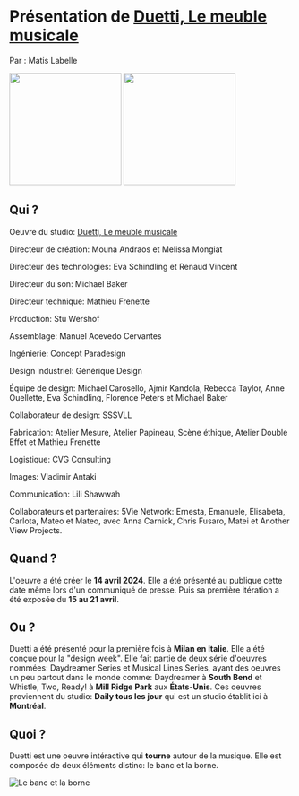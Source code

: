 # Présentation de [Duetti, Le meuble musicale](https://www.dailytouslesjours.com/en/work/duets-musical-furniture)
Par : Matis Labelle

<img src="https://static.dailytouslesjours.com/files/2024/04/Duetti_night_6_createdByDailytlj_photoByVladimirAntaki_Low.jpeg" width="200">
<img src="https://static.dailytouslesjours.com/files/2024/04/Duetti_night_4_createdByDailytlj_photoByVladimirAntaki_Low-984x656.jpeg" width="200">

## Qui ?
Oeuvre du studio: [Duetti, Le meuble musicale](https://www.dailytouslesjours.com/en)

Directeur de création: Mouna Andraos et Melissa Mongiat

Directeur des technologies: Eva Schindling et Renaud Vincent

Directeur du son: Michael Baker

Directeur technique: Mathieu Frenette

Production: Stu Wershof

Assemblage: Manuel Acevedo Cervantes

Ingénierie: Concept Paradesign

Design industriel: Générique Design

Équipe de design: Michael Carosello, Ajmir Kandola, Rebecca Taylor, Anne Ouellette, Eva Schindling, Florence Peters et Michael Baker

Collaborateur de design: SSSVLL

Fabrication: Atelier Mesure, Atelier Papineau, Scène éthique, Atelier Double Effet et Mathieu Frenette

Logistique: CVG Consulting

Images: Vladimir Antaki

Communication: Lili Shawwah

Collaborateurs et partenaires: 5Vie Network: Ernesta, Emanuele, Elisabeta, Carlota, Mateo et Mateo, avec Anna Carnick, Chris Fusaro, Matei et Another View Projects.

## Quand ?
L'oeuvre a été créer le **14 avril 2024**. Elle a été présenté au publique cette date même lors d'un communiqué de presse. Puis sa première itération a été exposée du **15 au 21 avril**.

## Ou ?
Duetti a été présenté pour la première fois à **Milan en Italie**. Elle a été conçue pour la "design week". Elle fait partie de deux série d'oeuvres nommées: Daydreamer Series et Musical Lines Series, ayant des oeuvres un peu partout dans le monde comme: Daydreamer à **South Bend** et Whistle, Two, Ready! à **Mill Ridge Park** aux **États-Unis**. Ces oeuvres proviennent du studio: **Daily tous les jour** qui est un studio établit ici à **Montréal**.

## Quoi ?
Duetti est une oeuvre intéractive qui **tourne** autour de la musique. Elle est composée de deux éléments distinc: le banc et la borne.

![Le banc et la borne](https://static.dailytouslesjours.com/files/2024/04/Lili_240410_RenderRotated_Colour_Edit-984x457.png "Le banc et la borne")
